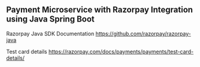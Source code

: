 ## Payment Microservice with Razorpay Integration using Java Spring Boot


Razorpay Java SDK Documentation
https://github.com/razorpay/razorpay-java

Test card details
https://razorpay.com/docs/payments/payments/test-card-details/ 

